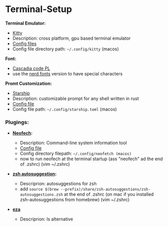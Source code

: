 # Terminal-Setup

**Terminal Emulator:**
  - [Kitty](https://github.com/kovidgoyal/kitty)
  - Description: cross platform, gpu based terminal emulator 
  - [Config files]()
  - Config file directory path:  ```~/.config/kitty``` (macos)

**Font:**
  - [Cascadia code PL](https://github.com/microsoft/cascadia-code)
  - use the [nerd fonts](https://github.com/ryanoasis/nerd-fonts) version to have special characters

**Promt Customization:**
  - [Starship](https://github.com/starship/starship)
  - Description: customizable prompt for any shell written in rust
  - [Config file]()
  - Config file path:  ```~/.config/starship.toml``` (macos)

### Plugings:
  - **[Neofech](https://github.com/dylanaraps/neofetch):**
    - Description: Command-line system information tool
    - [Config file]()
    - Config directory filepath: ```~/.config/neofetch (macos)```
    - now to run neofech at the terminal startup (ass "neofech" ad the end of .zshrc) (vim ~/.zshrc)
  
  - **[zsh autosuggestion](https://github.com/zsh-users/zsh-autosuggestions):**
    - Descriprion: autosuggestions for zsh
    - add ```source $(brew --prefix)/share/zsh-autosuggestions/zsh-autosuggestions.zsh``` at the end of .zshrc (on mac if you installed zsh-autosuggestions from homebrew) (vim ~/.zshrc)

  - **[eza](https://github.com/eza-community/eza)**
    - Descriprion: ls alternative
